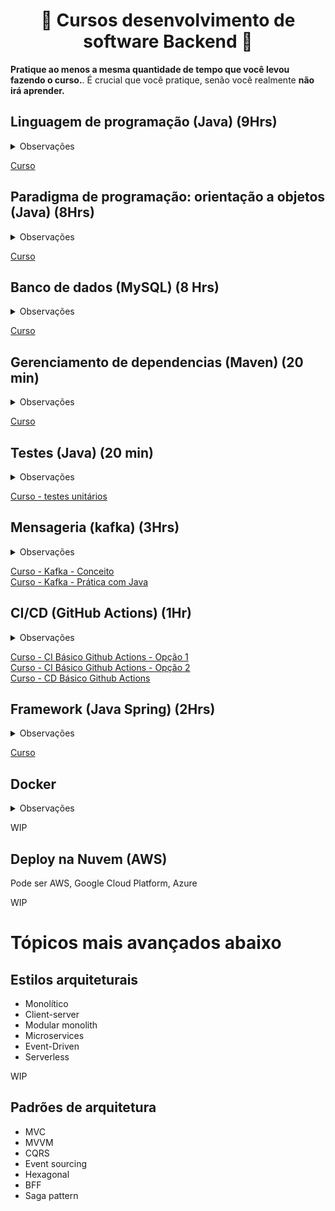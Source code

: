   <h1 align="center">📘 Cursos desenvolvimento de software Backend 📙</h1> 

**Pratique ao menos a mesma quantidade de tempo que você levou fazendo o curso.**. É crucial que você pratique, senão você realmente **não irá aprender.** <br /> 

## Linguagem de programação (Java) (9Hrs)
<details>
<summary>Observações</summary>
Com esse curso, você irá aprender como funciona uma linguagem de programação e a como fazer algoritmos básicos com ela
Pratique, faça os exercícios junto com o professor do curso. <br />
</details>

[Curso](https://www.youtube.com/watch?v=sTX0UEplF54&list=PLJH2yd19u4hzRtpzm2dDCWZx58UrE85ye&ab_channel=CursoemV%C3%ADdeo)

## Paradigma de programação: orientação a objetos (Java) (8Hrs)
<details>
<summary>Observações</summary>
Essa é uma boa prática muito utilizada no mundo, fala sobre como organizar seu código fonte para criar projetos complexos. <br />
</details>

[Curso](https://www.youtube.com/watch?v=KlIL63MeyMY&list=PLHz_AreHm4dkqe2aR0tQK74m8SFe-aGsY)

## Banco de dados (MySQL) (8 Hrs)
<details>
<summary>Observações</summary>
Banco de dados são utilizadas na maioria dos sistemas e na criação de API's, nesse curso você irá aprender sobre um deles mas os conceitos são parecidos para quase todos os bancos de dados relacionais. <br />
</details>

[Curso](https://www.youtube.com/watch?v=Ofktsne-utM&list=PLHz_AreHm4dkBs-795Dsgvau_ekxg8g1r&ab_channel=CursoemV%C3%ADdeo)

## Gerenciamento de dependencias (Maven) (20 min)
<details>
<summary>Observações</summary>
Gerenciar dependências é fundamental para facilitar o uso de bibliotecas de terceiros e manter seu projeto organizado. Ferramentas como Maven (Java), Gradle (Java/Kotlin) e npm (JavaScript) automatizam esse processo, cuidando de versões, atualizações e estruturação do projeto.
- Básico de Maven 
- Curso Gradle - Programação Moderna (1h)
- Curso npm para iniciantes - Node.js (30min)
</details>

[Curso](https://www.youtube.com/watch?v=N7AyIfUQxGc&ab_channel=GiulianaBezerra)

## Testes (Java) (20 min)
<details>
<summary>Observações</summary>
Testes garantem a qualidade do código e previnem erros. Existem diferentes tipos:
- **Unitários**: testam pequenas partes isoladas do sistema (ex: métodos). 
- **Integrados**: verificam a interação entre componentes.
- **Contrato**: garantem que diferentes serviços concordam sobre como se comunicar.
- **Pirâmide de testes**: boa prática que mostra a proporção ideal de cada tipo de teste
</details>

[Curso - testes unitários](https://www.youtube.com/watch?v=rVSwDX9KUt8&ab_channel=Javanauta)

## Mensageria (kafka) (3Hrs)
<details>
<summary>Observações</summary>
Mensageria é usada para comunicar sistemas de forma assíncrona e desacoplada. Permite escalar, distribuir carga e melhorar a resiliência.
- Kafka 
- ~Rabbit MQ
</details>
  
[Curso - Kafka - Conceito ](https://www.youtube.com/watch?v=o5yviW6QSrE&ab_channel=FullCycle) </br>
[Curso - Kafka - Prática com Java](https://www.youtube.com/watch?v=EKj8lDRgvLc&ab_channel=Prof.Rog%C3%A9rioNapole%C3%A3oJr.) 


## CI/CD (GitHub Actions) (1Hr)
<details>
<summary>Observações</summary>
Automatizar testes, builds e deploys melhora a produtividade e reduz erros.
- CI ->  verifica se o sistema continua funcionando a cada mudança (PR), rodando testes automaticamente.
   - Github Actions (Opção 1) 
   - Github Actions (Opção 2) 
   - ~GitLab CI
   - ~Jenkins
- CD ->  faz o deploy automático para ambientes (produção ou homologação).
   - Github Actions CD  
</details>

[Curso - CI Básico Github Actions - Opção 1](https://www.youtube.com/watch?v=IKjcdYQvcDo&ab_channel=MarioSouto-DevSoutinho) </br>
[Curso - CI Básico Github Actions - Opção 2](https://www.youtube.com/watch?v=F51HlrEeedw&ab_channel=FernandaKipper%7CDev) </br>
[Curso - CD Básico Github Actions](https://www.youtube.com/watch?v=df_WMXk7JxE&ab_channel=FernandaKipper%7CDev)  


## Framework (Java Spring) (2Hrs)
<details>
<summary>Observações</summary>
Uma das bibliotecas mais utilizadas no mundo Java para criar API's <br />
</details>

[Curso](https://www.youtube.com/watch?v=LXRU-Z36GEU&ab_channel=MichelliBrito)

## Docker 
<details>
<summary>Observações</summary>
O Docker serve para empacotar aplicações e suas dependências em containers, garantindo que rodem de forma consistente em qualquer ambiente.
Ele facilita o desenvolvimento, teste e deployment com mais agilidade e isolamento.
</details>

WIP 

## Deploy na Nuvem (AWS)
Pode ser AWS, Google Cloud Platform, Azure

WIP 


# Tópicos mais avançados abaixo


## Estilos arquiteturais

- Monolítico
- Client-server
- Modular monolith
- Microservices
- Event-Driven
- Serverless

WIP 

## Padrões de arquitetura
- MVC
- MVVM
- CQRS
- Event sourcing
- Hexagonal
- BFF
- Saga pattern

